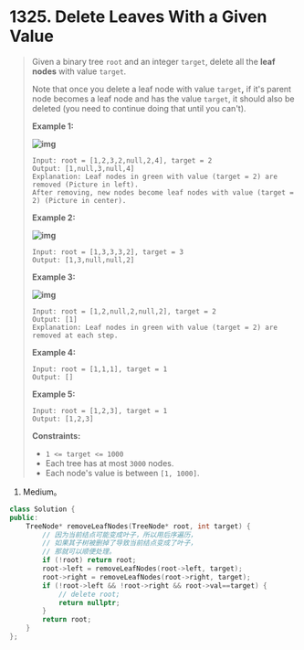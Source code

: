 # 1325. Delete Leaves With a Given Value

> Given a binary tree `root` and an integer `target`, delete all the **leaf nodes** with value `target`.
>
> Note that once you delete a leaf node with value `target`**,** if it's parent node becomes a leaf node and has the value `target`, it should also be deleted (you need to continue doing that until you can't).
>
> **Example 1:**
>
> **![img](https://assets.leetcode.com/uploads/2020/01/09/sample_1_1684.png)**
>
> ```
> Input: root = [1,2,3,2,null,2,4], target = 2
> Output: [1,null,3,null,4]
> Explanation: Leaf nodes in green with value (target = 2) are removed (Picture in left). 
> After removing, new nodes become leaf nodes with value (target = 2) (Picture in center).
> ```
>
> **Example 2:**
>
> **![img](https://assets.leetcode.com/uploads/2020/01/09/sample_2_1684.png)**
>
> ```
> Input: root = [1,3,3,3,2], target = 3
> Output: [1,3,null,null,2]
> ```
>
> **Example 3:**
>
> **![img](https://assets.leetcode.com/uploads/2020/01/15/sample_3_1684.png)**
>
> ```
> Input: root = [1,2,null,2,null,2], target = 2
> Output: [1]
> Explanation: Leaf nodes in green with value (target = 2) are removed at each step.
> ```
>
> **Example 4:**
>
> ```
> Input: root = [1,1,1], target = 1
> Output: []
> ```
>
> **Example 5:**
>
> ```
> Input: root = [1,2,3], target = 1
> Output: [1,2,3]
> ```
>
> **Constraints:**
>
> - `1 <= target <= 1000`
> - Each tree has at most `3000` nodes.
> - Each node's value is between `[1, 1000]`.

1. Medium。

```cpp
class Solution {
public:
    TreeNode* removeLeafNodes(TreeNode* root, int target) {
        // 因为当前结点可能变成叶子，所以用后序遍历，
        // 如果其子树被删掉了导致当前结点变成了叶子，
        // 那就可以顺便处理。
        if (!root) return root;
        root->left = removeLeafNodes(root->left, target);
        root->right = removeLeafNodes(root->right, target);
        if (!root->left && !root->right && root->val==target) {
            // delete root;
            return nullptr;
        }
        return root;
    }
};
```

